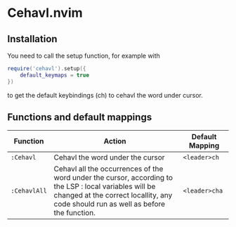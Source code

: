 # Cehavl.nvim

## Installation

You need to call the setup function, for example with
```lua
require('cehavl').setup({
    default_keymaps = true
})

```
to get the default keybindings (<leader>ch) to cehavl the word under cursor.

## Functions and default mappings

| Function|Action|Default Mapping|
|---------------|---------------|-----------------|
| `:Cehavl`     | Cehavl the word under the cursor | `<leader>ch`|
| `:CehavlAll`  | Cehavl all the occurrences of the word under the cursor, according to the LSP : local variables will be changed at the correct locallity, any code should run as well as before the function. | `<leader>cha`|
